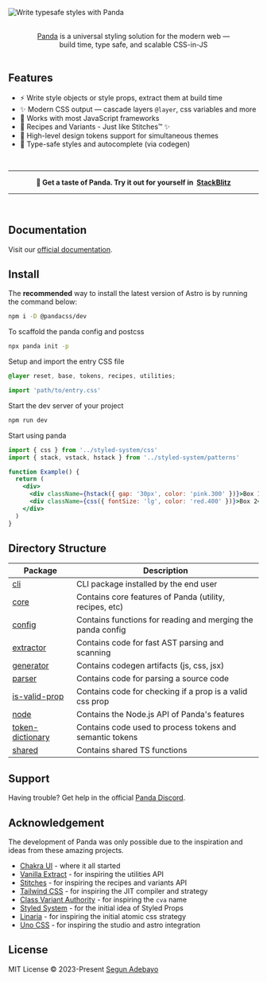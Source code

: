 ![Write typesafe styles with Panda](.github/assets/banner.png 'Write typesafe styles with Panda')

<p align="center">
  <br/>
  <a href="https://panda-css.com">Panda</a> is a universal styling solution for the modern web &mdash;
  <br/>
  build time, type safe, and scalable CSS-in-JS
  <br/><br/>
</p>

## Features

- ⚡️ Write style objects or style props, extract them at build time
- ✨ Modern CSS output — cascade layers `@layer`, css variables and more
- 🦄 Works with most JavaScript frameworks
- 🚀 Recipes and Variants - Just like Stitches™️ ✨
- 🎨 High-level design tokens support for simultaneous themes
- 💪 Type-safe styles and autocomplete (via codegen)

<br/>

---

<p align="center">
<b>
🐼 Get a taste of Panda. Try it out for yourself in&nbsp;
 <a href="https://stackblitz.com/edit/vitejs-vite-lfwyue?file=src%2FApp.tsx&terminal=dev">StackBlitz</a>
</b>
</p>

---

<br/>

## Documentation

Visit our [official documentation](https://panda-css.com/).

## Install

The **recommended** way to install the latest version of Astro is by running the command below:

```bash
npm i -D @pandacss/dev
```

To scaffold the panda config and postcss

```bash
npx panda init -p
```

Setup and import the entry CSS file

```css
@layer reset, base, tokens, recipes, utilities;
```

```jsx
import 'path/to/entry.css'
```

Start the dev server of your project

```bash
npm run dev
```

Start using panda

```jsx
import { css } from '../styled-system/css'
import { stack, vstack, hstack } from '../styled-system/patterns'

function Example() {
  return (
    <div>
      <div className={hstack({ gap: '30px', color: 'pink.300' })}>Box 1</div>
      <div className={css({ fontSize: 'lg', color: 'red.400' })}>Box 2</div>
    </div>
  )
}
```

## Directory Structure

| Package                                       | Description                                                 |
| --------------------------------------------- | ----------------------------------------------------------- |
| [cli](packages/cli)                           | CLI package installed by the end user                       |
| [core](packages/core)                         | Contains core features of Panda (utility, recipes, etc)     |
| [config](packages/config)                     | Contains functions for reading and merging the panda config |
| [extractor](packages/extractor)               | Contains code for fast AST parsing and scanning             |
| [generator](packages/generator)               | Contains codegen artifacts (js, css, jsx)                   |
| [parser](packages/parser)                     | Contains code for parsing a source code                     |
| [is-valid-prop](packages/is-valid-prop)       | Contains code for checking if a prop is a valid css prop    |
| [node](packages/node)                         | Contains the Node.js API of Panda's features                |
| [token-dictionary](packages/token-dictionary) | Contains code used to process tokens and semantic tokens    |
| [shared](packages/shared)                     | Contains shared TS functions                                |

## Support

Having trouble? Get help in the official [Panda Discord](https://discord.gg/VQrkpsgSx7).

## Acknowledgement

The development of Panda was only possible due to the inspiration and ideas from these amazing projects.

- [Chakra UI](https://chakra-ui.com/) - where it all started
- [Vanilla Extract](https://vanilla-extract.style/) - for inspiring the utilities API
- [Stitches](https://stitches.dev/) - for inspiring the recipes and variants API
- [Tailwind CSS](https://tailwindcss.com/) - for inspiring the JIT compiler and strategy
- [Class Variant Authority](https://cva.style/) - for inspiring the `cva` name
- [Styled System](https://styled-system.com/) - for the initial idea of Styled Props
- [Linaria](https://linaria.dev/) - for inspiring the initial atomic css strategy
- [Uno CSS](https://unocss.dev/) - for inspiring the studio and astro integration

## License

MIT License © 2023-Present [Segun Adebayo](https://github.com/segunadebayo)
